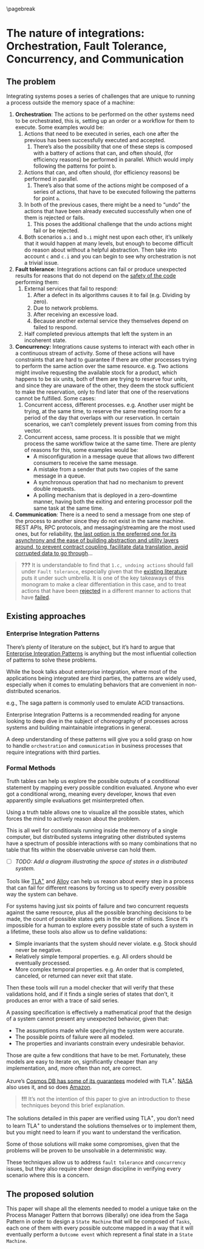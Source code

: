 \pagebreak
# The nature of integrations: Orchestration, Fault Tolerance, Concurrency, and Communication

## The problem

Integrating systems poses a series of challenges that are unique to running a process outside the memory space of a machine:

1. **Orchestration**: The actions to be performed on the other systems need to be orchestrated, this is, setting up an order or a workflow for them to execute. Some examples would be:
    1. Actions that need to be executed in series, each one after the previous has been successfully executed and accepted.
        1. There’s also the possibility that one of these steps is composed with a battery of actions that can, and often should, (for efficiency reasons) be performed in parallel. Which would imply following the patterns for point `b`.
    2. Actions that can, and often should, (for efficiency reasons) be performed in parallel.
        1. There’s also that some of the actions might be composed of a series of actions, that have to be executed following the patterns for point `a`.
    3. In both of the previous cases, there might be a need to “undo” the actions that have been already executed successfully when one of them is rejected or fails.
        1. This poses the additional challenge that the undo actions might fail or be rejected.
    4. Both scenarios `a.i` and `b.i` might nest upon each other, it’s unlikely that it would happen at many levels, but enough to become difficult do reason about without a helpful abstraction. Then take into account `c` and `c.i` and you can begin to see why orchestration is not a trivial issue.
2. **Fault tolerance**: Integrations actions can fail or produce unexpected results for reasons that do not depend on the [safety of the code](#code-safety) performing them:
    1. External services that fail to respond:
        1. After a defect in its algorithms causes it to fail (e.g. Dividing by zero).
        2. Due to network problems.
        3. After receiving an excessive load.
        4. Because another external service they themselves depend on failed to respond.
    2. Half completed previous attempts that left the system in an incoherent state.
3. **Concurrency:** Integrations cause systems to interact with each other in a continuous stream of activity. Some of these actions will have constraints that are hard to guarantee if there are other processes trying to perform the same action over the same resource.
e.g. Two actions might involve requesting the available stock for a product, which happens to be six units, both of them are trying to reserve four units, and since they are unaware of the other, they deem the stock sufficient to make the reservation, only to find later that one of the reservations cannot be fulfilled. Some cases:
    1. Concurrent access, different processes.
    e.g. Another user might be trying, at the same time, to reserve the same meeting room for a period of the day that overlaps with our reservation. In certain scenarios, we can’t completely prevent issues from coming from this vector.
    2. Concurrent access, same process. It is possible that we might process the same workflow twice at the same time. There are plenty of reasons for this, some examples would be:
        - A misconfiguration in a message queue that allows two different consumers to receive the same message.
        - A mistake from a sender that puts two copies of the same message in a queue.
        - A synchronous operation that had no mechanism to prevent double requests.
        - A polling mechanism that is deployed in a zero-downtime manner, having both the exiting and entering processor poll the same task at the same time.
4. **Communication**: There is a need to send a message from one step of the process to another since they do not exist in the same machine. REST APIs, RPC protocols, and messaging/streaming are the most used ones, but for reliability, [the last option is the preferred one for its asynchrony and the ease of building abstraction and utility layers around, to prevent contract coupling, facilitate data translation, avoid corrupted data to go through](https://www.enterpriseintegrationpatterns.com/patterns/messaging/Messaging.html)…


> **???** It is understandable to find that `1.c, undoing actions` should fall under `Fault tolerance`, especially given that the [existing literature](https://www.researchgate.net/publication/341244111_Fault_Tolerant_Central_Saga_Orchestrator_in_RESTful_Architecture) puts it under such umbrella. It is one of the key takeaways of this monogram to make a clear differentiation in this case, and to treat actions that have been [rejected](#completed-task) in a different manner to actions that have [failed](#failed-task).

## Existing approaches

### Enterprise Integration Patterns

There’s plenty of literature on the subject, but it’s hard to argue that [Enterprise Integration Patterns](https://www.enterpriseintegrationpatterns.com/) is anything but the most influential collection of patterns to solve these problems.

While the book talks about enterprise integration, where most of the applications being integrated are third parties, the patterns are widely used, especially when it comes to emulating behaviors that are convenient in non-distributed scenarios.

e.g., The saga pattern is commonly used to emulate ACID transactions.

Enterprise Integration Patterns is a recommended reading for anyone looking to deep dive in the subject of choreography of processes across systems and building maintainable integrations in general.

A deep understanding of these patterns will give you a solid grasp on how to handle `orchestration` and `communication` in business processes that require integrations with third parties.

### Formal Methods

Truth tables can help us explore the possible outputs of a conditional statement by mapping every possible condition evaluated. Anyone who ever got a conditional wrong, meaning every developer, knows that even apparently simple evaluations get misinterpreted often.

Using a truth table allows one to visualize all the possible states, which forces the mind to actively reason about the problem.

This is all well for conditionals running inside the memory of a single computer, but distributed systems integrating other distributed systems have a spectrum of possible interactions with so many combinations that no table that fits within the observable universe can hold them.

- [ ]  *TODO: Add a diagram illustrating the space of states in a distributed system.*

Tools like [TLA$^+$](https://lamport.azurewebsites.net/tla/tla.html) and [Alloy](https://haslab.github.io/formal-software-design/) can help us reason about every step in a process that can fail for different reasons by forcing us to specify every possible way the system can behave.

For systems having just six points of failure and two concurrent requests against the same resource, plus all the possible branching decisions to be made, the count of possible states gets in the order of millions. Since it’s impossible for a human to explore every possible state of such a system in a lifetime, these tools also allow us to define validations:

- Simple invariants that the system should never violate.
e.g. Stock should never be negative.
- Relatively simple temporal properties.
e.g. All orders should be eventually processed.
- More complex temporal properties.
e.g. An order that is completed, canceled, or returned can never exit that state.

Then these tools will run a model checker that will verify that these validations hold, and if it finds a single series of states that don’t, it produces an error with a trace of said series.

A passing specification is effectively a mathematical proof that the design of a system cannot present any unexpected behavior, given that:

- The assumptions made while specifying the system were accurate.
- The possible points of failure were all modeled.
- The properties and invariants constrain every undesirable behavior.

Those are quite a few conditions that have to be met. Fortunately, these models are easy to iterate on, significantly cheaper than any implementation, and, more often than not, are correct.

Azure’s [Cosmos DB has some of its guarantees](https://github.com/Azure/azure-cosmos-tla) modeled with TLA$^+$. [NASA](https://ntrs.nasa.gov/citations/20210020643) also uses it, and so does [Amazon](https://awsmaniac.com/how-formal-methods-helped-aws-to-design-amazing-services/).

> **!!!** It’s not the intention of this paper to give an introduction to these techniques beyond this brief explanation.

The solutions detailed in this paper are verified using TLA$^+$, you don’t need to learn TLA$^+$ to understand the solutions themselves or to implement them, but you might need to learn if you want to understand the verification.

Some of those solutions will make some compromises, given that the problems will be proven to be unsolvable in a deterministic way.

These techniques allow us to address `fault tolerance` and `concurrency` issues, but they also require sheer design discipline in verifying every scenario where this is a concern.

## The proposed solution

This paper will shape all the elements needed to model a unique take on the Process Manager Pattern that borrows (liberally) one idea from the Saga Pattern in order to design a `State Machine` that will be composed of `Tasks`, each one of them with every possible outcome mapped in a way that it will eventually perform a `Outcome event` which represent a final state in a `State Machine`.
